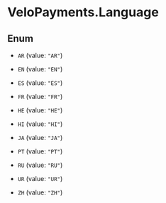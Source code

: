 # VeloPayments.Language

## Enum


* `AR` (value: `"AR"`)

* `EN` (value: `"EN"`)

* `ES` (value: `"ES"`)

* `FR` (value: `"FR"`)

* `HE` (value: `"HE"`)

* `HI` (value: `"HI"`)

* `JA` (value: `"JA"`)

* `PT` (value: `"PT"`)

* `RU` (value: `"RU"`)

* `UR` (value: `"UR"`)

* `ZH` (value: `"ZH"`)


